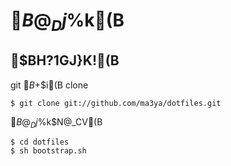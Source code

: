 $B@_Dj%U%!%$%k(B
============

$BH?1GJ}K!(B
--------
git $B$+$i(B clone

    $ git clone git://github.com/ma3ya/dotfiles.git

$B@_Dj%U%!%$%k$N@_CV(B

    $ cd dotfiles
    $ sh bootstrap.sh

